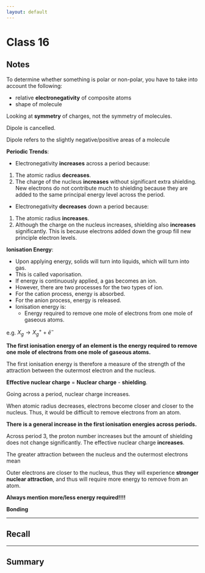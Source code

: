 ```yaml
---
layout: default
---
```


# Class 16


## Notes

To determine whether something is polar or non-polar, you have to take into account the following:
* relative **electronegativity** of composite atoms
* shape of molecule

Looking at **symmetry** of charges, not the symmetry of molecules.

Dipole is cancelled. 

Dipole refers to the slightly negative/positive areas of a molecule

**Periodic Trends**:
* Electronegativity **increases** across a period because:
1. The atomic radius **decreases**. 
2. The charge of the nucleus **increases** without significant extra shielding. New electrons do not contribute much to shielding because they are added to the same principal energy level across the period.

* Electronegativity **decreases** down a period because:
1. The atomic radius **increases**.
2. Although the charge on the nucleus increases, shielding also **increases** significantly. This is because electrons added down the group fill new principle electron levels.

**Ionisation Energy**:
* Upon applying energy, solids will turn into liquids, which will turn into gas.
* This is called vaporisation.
* If energy is continuously applied, a gas becomes an ion.
* However, there are two processes for the two types of ion.
* For the cation process, energy is absorbed.
* For the anion process, energy is released.
* Ionisation energy is:
	* Energy required to remove one mole of electrons from one mole of gaseous atoms.

e.g. $X_{g} \rightarrow X^+_{g}+\bar e^-$

**The first ionisation energy of an element is the energy required to remove one mole of electrons from one mole of gaseous atoms.**

The first ionisation energy is therefore a measure of the strength of the attraction between the outermost electron and the nucleus.                                                                                                                                                                                                                                                                                                                                                                                            

**Effective nuclear charge** = **Nuclear charge** - **shielding**.

Going across a period, nuclear charge increases.

When atomic radius decreases, electrons become closer and closer to the nucleus. Thus, it would be difficult to remove electrons from an atom. 

**There is a general increase in the first ionisation energies across periods.**

Across period 3, the proton number increases but the amount of shielding does not change significantly. 
The effective nuclear charge **increases**.

The greater attraction between the nucleus and the outermost electrons mean

Outer electrons are closer to the nucleus, thus they will experience **stronger nuclear attraction**, and thus will require more energy to remove from an atom.

**Always mention more/less energy required!!!!**

**Bonding**


---
## Recall








---

## Summary